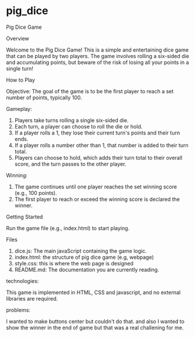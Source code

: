 # pig_dice

Pig Dice Game

Overview

Welcome to the Pig Dice Game! This is a simple and entertaining dice game that can be played by two players. The game involves rolling a six-sided die and accumulating points, but beware of the risk of losing all your points in a single turn!

How to Play 

Objective: The goal of the game is to be the first player to reach a set number of points, typically 100.

Gameplay:

1. Players take turns rolling a single six-sided die.
2. Each turn, a player can choose to roll the die or hold.
3. If a player rolls a 1, they lose their current turn's points and their turn ends.
4. If a player rolls a number other than 1, that number is added to their turn total.
5. Players can choose to hold, which adds their turn total to their overall score, and the turn passes to the other player.

Winning:

1. The game continues until one player reaches the set winning score (e.g., 100 points).
2. The first player to reach or exceed the winning score is declared the winner.

Getting Started

Run the game file (e.g., index.html) to start playing.

Files

1. dice.js: The main javaScript containing the game logic.
2. index.html: the structure of pig dice game (e.g, webpage)
3. style.css: this is where the web page is designed
4. README.md: The documentation you are currently reading.


technologies:

This game is implemented in HTML, CSS and javascript, and no external libraries are required.

problems: 

I wanted to make buttons center but couldn't do that. and also I wanted to show the winner in the end of game but that was a real challening for me.
